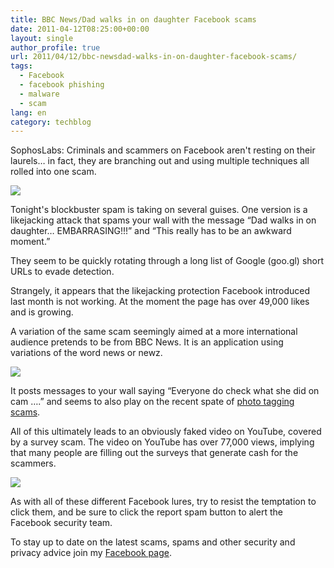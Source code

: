 ```yaml
---
title: BBC News/Dad walks in on daughter Facebook scams
date: 2011-04-12T08:25:00+00:00
layout: single
author_profile: true
url: 2011/04/12/bbc-newsdad-walks-in-on-daughter-facebook-scams/
tags:
  - Facebook
  - facebook phishing
  - malware
  - scam
lang: en
category: techblog
---
```

SophosLabs: Criminals and scammers on Facebook aren't resting on their laurels… in fact, they are branching out and using multiple techniques all rolled into one scam.

[![](http://1.bp.blogspot.com/-ltM4-srznSk/TaQEnf-D4sI/AAAAAAAAD0s/qYKt1STE-dY/s1600/dadwalks225.png)](http://1.bp.blogspot.com/-ltM4-srznSk/TaQEnf-D4sI/AAAAAAAAD0s/qYKt1STE-dY/s1600/dadwalks225.png)

Tonight's blockbuster spam is taking on several guises. One version is a likejacking attack that spams your wall with the message “Dad walks in on daughter… EMBARRASING!!!” and “This really has to be an awkward moment.”

They seem to be quickly rotating through a long list of Google (goo.gl) short URLs to evade detection.

Strangely, it appears that the likejacking protection Facebook introduced last month is not working. At the moment the page has over 49,000 likes and is growing.

A variation of the same scam seemingly aimed at a more international audience pretends to be from BBC News. It is an application using variations of the word news or newz.

[![](http://3.bp.blogspot.com/-_jCbWGvUK0A/TaQEmQakQpI/AAAAAAAAD0o/0IRZ3A3aUxk/s1600/bbcnewz.png)](http://3.bp.blogspot.com/-_jCbWGvUK0A/TaQEmQakQpI/AAAAAAAAD0o/0IRZ3A3aUxk/s1600/bbcnewz.png)

It posts messages to your wall saying “Everyone do check what she did on cam ….” and seems to also play on the recent spate of [photo tagging scams](http://nakedsecurity.sophos.com/2011/04/11/olive-garden-food-photo-tagged-you-on-facebook-its-a-viral-scam/).

All of this ultimately leads to an obviously faked video on YouTube, covered by a survey scam. The video on YouTube has over 77,000 views, implying that many people are filling out the surveys that generate cash for the scammers.

[![](http://1.bp.blogspot.com/-dz-ZKYxAhwE/TaQEox5kowI/AAAAAAAAD0w/VVUqcgw3IfA/s1600/dadyoutube500.png)](http://1.bp.blogspot.com/-dz-ZKYxAhwE/TaQEox5kowI/AAAAAAAAD0w/VVUqcgw3IfA/s1600/dadyoutube500.png)

As with all of these different Facebook lures, try to resist the temptation to click them, and be sure to click the report spam button to alert the Facebook security team.

To stay up to date on the latest scams, spams and other security and privacy advice join my [Facebook page](https://www.facebook.com/omidsnetwork).
